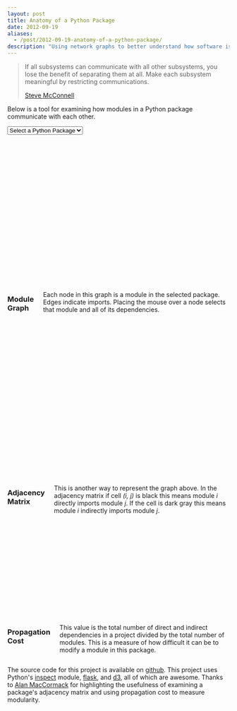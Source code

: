 ```yaml
---
layout: post
title: Anatomy of a Python Package
date: 2012-09-19
aliases:
  - /post/2012-09-19-anatomy-of-a-python-package/
description: "Using network graphs to better understand how software is constructed."
---
```


> If all subsystems can communicate with all other subsystems, you
> lose the benefit of separating them at all.  Make each subsystem
> meaningful by restricting communications.
>
> [Steve McConnell][code-complete]

Below is a tool for examining how modules in a Python package
communicate with each other.

<select id="module">
  <option value="">Select a Python Package</option>
  <option value="flask">flask</option>
  <option value="git">git</option>
  <option value="jinja2">jinja2</option>
  <option value="numpy">numpy</option>
</select>

<div class="row" style="margin-bottom: 20px;">
  <div class="six columns">
    <svg id="module-graph" height=340 width=340 />
  </div>
  <div class="six columns">
  <h3>Module Graph</h3>
  <p>
    Each node in this graph is a module in the selected package.
    Edges indicate imports.  Placing the mouse over a node
    selects that module and all of its dependencies.
  </p>
  </div>
</div>

<div class="row" style="margin-bottom: 20px;">
  <div class="six columns">
    <svg id="adjacency-matrix" height=340 width=340 />
  </div>
  <div class="six columns">
  <h3>Adjacency Matrix</h3>
  <p>
    This is another way to represent the graph above.  In the
    adjacency matrix if cell <i>(i, j)</i> is black this means
    module <i>i</i> directly imports module <i>j</i>.  If the
    cell is dark gray this means module <i>i</i> indirectly
    imports module <i>j</i>.
  </p>
  </div>
</div>

<div class="row">
  <div class="six columns">
    <svg id="propagation-cost" height=200 width=340 />
  </div>
  <div class="six columns">
  <h3>Propagation Cost</h3>
  <p>
    This value is the total number of direct and indirect
    dependencies in a project divided by the total number of
    modules.  This is a measure of how difficult it can be to
    modify a module in this package.
  </p>
  </div>
</div>

<script type="text/javascript" src="http://module-graph.herokuapp.com/static/d3/d3.v2.js"></script>
<script type="text/javascript" src="http://module-graph.herokuapp.com/static/d3/lib/jquery/jquery.min.js"></script>
<script type="text/javascript" src="http://module-graph.herokuapp.com/static/module-graph.js"></script>
<link rel="stylesheet" type="text/css" href="http://module-graph.herokuapp.com/static/module-graph.css" />
<link rel="stylesheet" type="text/css" href="http://module-graph.herokuapp.com/static/adjacency-matrix.css" />

<script type="text/javascript">
  function load(module) {
    var root = "http://module-graph.herokuapp.com/";

    var url = root + module + "-to_list.json";
    module_graph("#module-graph", url);

    var url = root + module + "-adjacency_matrix.json"
    adjacencyMatrix("#adjacency-matrix", url);

    var url = root + module + "-propagation_cost.json";
    propogation_cost("#propagation-cost", url);
  }

  var start = window.location.hash.replace('#', '');
  if(start) {
    load(start);
  }

  $("#module").change(function() {
    var module = $(this).val();
    window.location.hash = '#' + module;
    load(module);
  });
</script>

The source code for this project is available on
[github][source-code].  This project uses Python's
[inspect](http://docs.python.org/2/library/inspect.html) module,
[flask](http://flask.pocoo.org/), and [d3](http://d3js.org/), all of
which are awesome.  Thanks to [Alan MacCormack][MacCormack] for
highlighting the usefulness of examining a package's adjacency matrix
and using propagation cost to measure modularity.

[code-complete]: http://www.amazon.com/Code-Complete-Practical-Handbook-Construction/dp/0735619670
[source-code]: https://github.com/amarder/module-graph
[MacCormack]: http://www.people.hbs.edu/cbaldwin/DR2/MRBDesignStructure10-1-05.pdf
